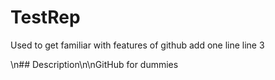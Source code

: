 # TestRep
Used to get familiar with features of github
add one line
line 3

\n## Description\n\nGitHub for dummies